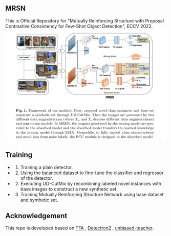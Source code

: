 ## MRSN
This is Official Repository for "Mutually Reinforcing Structure with Proposal Contrastive Consistency for Few-Shot Object Detection", ECCV 2022.
![Framework of our method](https://github.com/MMatx/MRSN/blob/main/Framework.png)
## Training
* 1. Training a plain detector.
* 2. Using the balanced dataset to fine-tune the classifier and regressor of the detector.
* 2. Executing UD-CutMix by recombining labeled novel instances with base images to construct a new synthetic set.
* 3. Training Mutually Reinforcing Structure Network using base dataset and synthetic set.

## Acknowledgement
This repo is developed based on [TFA](https://github.com/ucbdrive/few-shot-object-detection) , [Detectron2](https://github.com/facebookresearch/detectron2) , [unbiased-teacher](https://github.com/facebookresearch/unbiased-teacher). 
